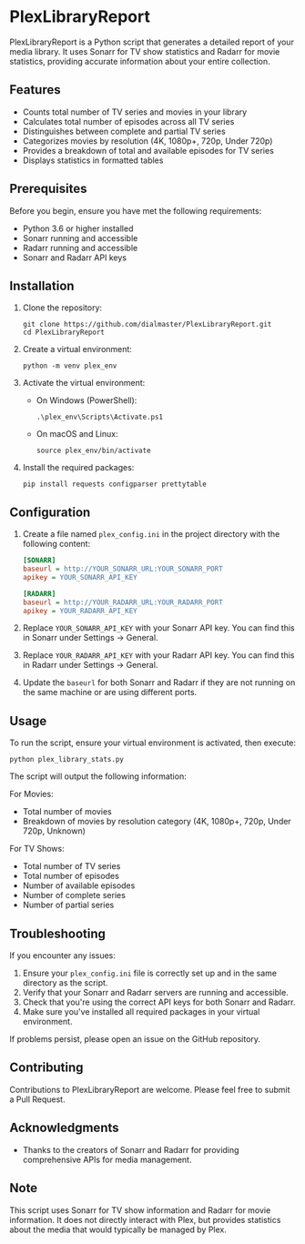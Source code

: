 # PlexLibraryReport

PlexLibraryReport is a Python script that generates a detailed report of your media library. It uses Sonarr for TV show statistics and Radarr for movie statistics, providing accurate information about your entire collection.

## Features

- Counts total number of TV series and movies in your library
- Calculates total number of episodes across all TV series
- Distinguishes between complete and partial TV series
- Categorizes movies by resolution (4K, 1080p+, 720p, Under 720p)
- Provides a breakdown of total and available episodes for TV series
- Displays statistics in formatted tables

## Prerequisites

Before you begin, ensure you have met the following requirements:

- Python 3.6 or higher installed
- Sonarr running and accessible
- Radarr running and accessible
- Sonarr and Radarr API keys

## Installation

1. Clone the repository:
   ```
   git clone https://github.com/dialmaster/PlexLibraryReport.git
   cd PlexLibraryReport
   ```

2. Create a virtual environment:
   ```
   python -m venv plex_env
   ```

3. Activate the virtual environment:
   - On Windows (PowerShell):
     ```
     .\plex_env\Scripts\Activate.ps1
     ```
   - On macOS and Linux:
     ```
     source plex_env/bin/activate
     ```

4. Install the required packages:
   ```
   pip install requests configparser prettytable
   ```

## Configuration

1. Create a file named `plex_config.ini` in the project directory with the following content:
   ```ini
   [SONARR]
   baseurl = http://YOUR_SONARR_URL:YOUR_SONARR_PORT
   apikey = YOUR_SONARR_API_KEY

   [RADARR]
   baseurl = http://YOUR_RADARR_URL:YOUR_RADARR_PORT
   apikey = YOUR_RADARR_API_KEY
   ```

2. Replace `YOUR_SONARR_API_KEY` with your Sonarr API key. You can find this in Sonarr under Settings -> General.

3. Replace `YOUR_RADARR_API_KEY` with your Radarr API key. You can find this in Radarr under Settings -> General.

4. Update the `baseurl` for both Sonarr and Radarr if they are not running on the same machine or are using different ports.

## Usage

To run the script, ensure your virtual environment is activated, then execute:

```
python plex_library_stats.py
```

The script will output the following information:

For Movies:
- Total number of movies
- Breakdown of movies by resolution category (4K, 1080p+, 720p, Under 720p, Unknown)

For TV Shows:
- Total number of TV series
- Total number of episodes
- Number of available episodes
- Number of complete series
- Number of partial series

## Troubleshooting

If you encounter any issues:

1. Ensure your `plex_config.ini` file is correctly set up and in the same directory as the script.
2. Verify that your Sonarr and Radarr servers are running and accessible.
3. Check that you're using the correct API keys for both Sonarr and Radarr.
4. Make sure you've installed all required packages in your virtual environment.

If problems persist, please open an issue on the GitHub repository.

## Contributing

Contributions to PlexLibraryReport are welcome. Please feel free to submit a Pull Request.

## Acknowledgments

- Thanks to the creators of Sonarr and Radarr for providing comprehensive APIs for media management.

## Note

This script uses Sonarr for TV show information and Radarr for movie information. It does not directly interact with Plex, but provides statistics about the media that would typically be managed by Plex.